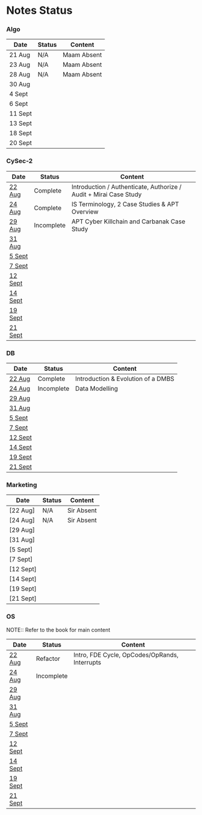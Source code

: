 # Notes Status

### Algo

| Date    | Status | Content     |
| ------- | ------ | ----------- |
| 21 Aug  | N/A    | Maam Absent |
| 23 Aug  | N/A    | Maam Absent |
| 28 Aug  | N/A    | Maam Absent |
| 30 Aug  |        |             |
| 4 Sept  |        |             |
| 6 Sept  |        |             |
| 11 Sept |        |             |
| 13 Sept |        |             |
| 18 Sept |        |             |
| 20 Sept |        |             |

### CySec-2

| Date                                                  | Status     | Content                                                            |
| ----------------------------------------------------- | ---------- | ------------------------------------------------------------------ |
| [22 Aug](CySec-2/CySec2%2022%20August,%202023.md)     | Complete   | Introduction / Authenticate, Authorize / Audit  + Mirai Case Study |
| [24 Aug](CySec-2/CySec2%2024%20August,%202023.md)     | Complete   | IS Terminology, 2 Case Studies & APT Overview                      |
| [29 Aug](CySec-2/CySec2%2029%20August,%202023.md)     | Incomplete | APT Cyber Killchain and Carbanak Case Study                        |
| [31 Aug](CySec-2/CySec2%2031%20August,%202023.md)     |            |                                                                    |
| [5 Sept](CySec-2/CySec2%205%20September,%202023.md)   |            |                                                                    |
| [7 Sept](CySec-2/CySec2%207%20September,%202023.md)   |            |                                                                    |
| [12 Sept](CySec-2/CySec2%2012%20September,%202023.md) |            |                                                                    |
| [14 Sept](CySec-2/CySec2%2014%20September,%202023.md) |            |                                                                    |
| [19 Sept](CySec-2/CySec2%2019%20September,%202023.md) |            |                                                                    |
| [21 Sept](CySec-2/CySec2%2021%20September,%202023.md) |            |                                                                    |

### DB

| Date                                         | Status     | Content                            |
| -------------------------------------------- | ---------- | ---------------------------------- |
| [22 Aug](DB/DB%2022%20August,%202023.md)     | Complete   | Introduction & Evolution of a DMBS |
| [24 Aug](DB/DB%2024%20August,%202023.md)     | Incomplete | Data Modelling                     |
| [29 Aug](DB/DB%2029%20August,%202023.md)     |            |                                    |
| [31 Aug](DB/DB%2031%20August,%202023.md)     |            |                                    |
| [5 Sept](DB/DB%205%20September,%202023.md)   |            |                                    |
| [7 Sept](DB/DB%207%20September,%202023.md)   |            |                                    |
| [12 Sept](DB/DB%2012%20September,%202023.md) |            |                                    |
| [14 Sept](DB/DB%2014%20September,%202023.md) |            |                                    |
| [19 Sept](DB/DB%2019%20September,%202023.md) |            |                                    |
| [21 Sept](DB/DB%2021%20September,%202023.md) |            |                                    |

### Marketing

| Date   | Status | Content    |
| ------ | ------ | ---------- |
| [22 Aug] | N/A    | Sir Absent |
| [24 Aug] | N/A    | Sir Absent           |
| [29 Aug]  |            |                                                                    |
| [31 Aug]  |            |                                                                    |
| [5 Sept]  |            |                                                                    |
| [7 Sept]  |            |                                                                    |
| [12 Sept] |            |                                                                    |
| [14 Sept] |            |                                                                    |
| [19 Sept] |            |                                                                    |
| [21 Sept] |            |                                                                    |

### OS

NOTE:: Refer to the book for main content

| Date   | Status     | Content                                       |
| ------ | ---------- | --------------------------------------------- |
| [22 Aug](OS/OS%2022%20August,%202023.md) | Refactor   | Intro, FDE Cycle, OpCodes/OpRands, Interrupts |
| [24 Aug](OS/OS%2024%20August,%202023.md) | Incomplete |                                               |
| [29 Aug](OS/OS%2029%20August,%202023.md)  |            |                                                                    |
| [31 Aug](OS/OS%2031%20August,%202023.md)  |            |                                                                    |
| [5 Sept](OS/OS%205%20September,%202023.md)  |            |                                                                    |
| [7 Sept](OS/OS%207%20September,%202023.md)  |            |                                                                    |
| [12 Sept](OS/OS%2012%20September,%202023.md) |            |                                                                    |
| [14 Sept](OS/OS%2014%20September,%202023.md) |            |                                                                    |
| [19 Sept](OS/OS%2019%20September,%202023.md) |            |                                                                    |
| [21 Sept](OS/OS%2021%20September,%202023.md) |            |                                                                    |
